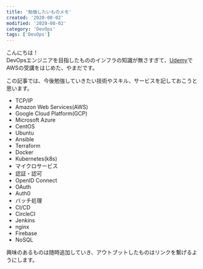 ```yaml
---
title: '勉強したいものメモ'
created: '2020-08-02'
modified: '2020-08-02'
category: 'DevOps'
tags: ['DevOps']
---
```


こんにちは！<br>
DevOpsエンジニアを目指したもののインフラの知識が無さすぎて、[Udemy](https://www.udemy.com/)でAWSの受講をはじめた、やまだです。

この記事では、今後勉強していきたい技術やスキル、サービスを記しておこうと思います。
- TCP/IP
- Amazon Web Services(AWS)
- Google Cloud Platform(GCP)
- Microsoft Azure
- CentOS
- Ubuntu
- Ansible
- Terraform
- Docker
- Kubernetes(k8s)
- マイクロサービス
- 認証・認可
- OpenID Connect
- OAuth
- Auth0
- バッチ処理
- CI/CD
- CircleCI
- Jenkins
- nginx
- Firebase
- NoSQL

興味のあるものは随時追加していき、アウトプットしたものはリンクを繋げるようにします。
